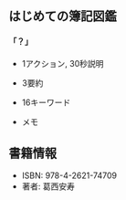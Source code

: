## はじめての簿記図鑑  

#### 「？」  

+ 1アクション, 30秒説明  

+ 3要約  

+ 16キーワード  

+ メモ  

## 書籍情報  

+ ISBN: 978-4-2621-74709  
+ 著者: 葛西安寿  

